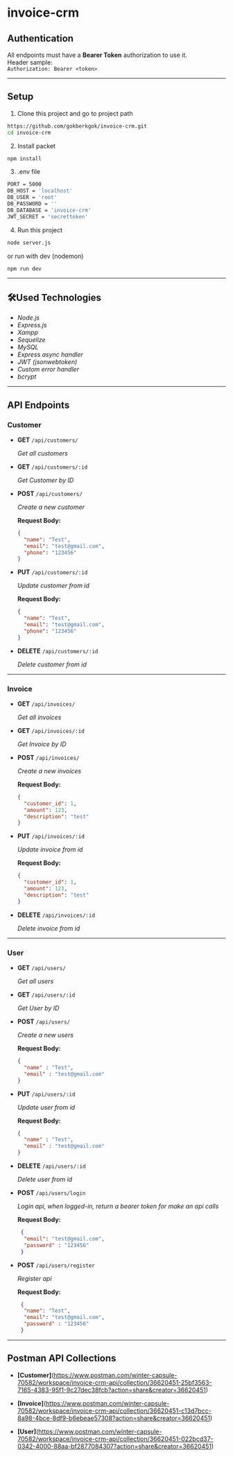 # invoice-crm
## Authentication

All endpoints must have a  **Bearer Token** authorization to use it.  
Header sample:  
`Authorization: Bearer <token>`

---

## Setup
1. Clone this project and go to project path
```bash
https://github.com/gokberkgok/invoice-crm.git
cd invoice-crm
```

2. Install packet
```bash
npm install
```   

3. .env file
```bash
PORT = 5000
DB_HOST = 'localhost'
DB_USER = 'root'
DB_PASSWORD = ''
DB_DATABASE = 'invoice-crm'
JWT_SECRET = 'secrettoken'
``` 

4. Run this project
```bash
node server.js
```
or run with dev (nodemon)
```bash
npm run dev
```

---

## 🛠️Used Technologies

- *Node.js*
- *Express.js*
- *Xampp*
- *Sequelize*
- *MySQL*
- *Express async handler*
- *JWT (jsonwebtoken)*
- *Custom error handler*
- *bcrypt*

---

## API Endpoints

### Customer 

- **GET** `/api/customers/`
  
  *Get all customers*
- **GET** `/api/customers/:id`
  
  *Get Customer by ID*
- **POST** `/api/customers/`
    
  *Create a new customer*
  
  **Request Body:**
    ```json
    {
      "name": "Test",
      "email": "test@gmail.com",
      "phone": "123456"
    }

- **PUT** `/api/customers/:id`
  
  *Update customer from id*

  **Request Body:**
    ```json
    {
      "name": "Test",
      "email": "test@gmail.com",
      "phone": "123456"
    }
- **DELETE** `/api/customers/:id`
  
  *Delete customer from id*

---

### Invoice 

- **GET** `/api/invoices/`
  
  *Get all invoices*
- **GET** `/api/invoices/:id`
  
  *Get Invoice by ID*
- **POST** `/api/invoices/`
    
  *Create a new invoices*
  
  **Request Body:**
    ```json
    {
      "customer_id": 1,
      "amount": 123,
      "description": "test"
    }

- **PUT** `/api/invoices/:id`
  
  *Update invoice from id*

  **Request Body:**
    ```json
    {
      "customer_id": 1,
      "amount": 123,
      "description": "test"
    }
- **DELETE** `/api/invoices/:id`
  
  *Delete invoice from id*

---

### User 

- **GET** `/api/users/`
  
  *Get all users*
- **GET** `/api/users/:id`
  
  *Get User by ID*
- **POST** `/api/users/`
    
  *Create a new users*
  
  **Request Body:**
    ```json
    {
      "name" : "Test",
      "email" : "test@gmail.com"
    }

- **PUT** `/api/users/:id`
  
  *Update user from id*

  **Request Body:**
    ```json
    {
      "name" : "Test",
      "email" : "test@gmail.com"
    }
- **DELETE** `/api/users/:id`
  
  *Delete user from id*
  
- **POST** `/api/users/login`
    
  *Login api, when logged-in, return a bearer token for make an api calls*
  
  **Request Body:**
    ```json
     {
      "email": "test@gmail.com",
      "password" : "123456"
     }

- **POST** `/api/users/register`
    
  *Register api*
  
  **Request Body:**
    ```json
     {
      "name": "Test",
      "email": "test@gmail.com",
      "password" : "123456"
     }

---

## Postman API Collections

- **[Customer]**(https://www.postman.com/winter-capsule-70582/workspace/invoice-crm-api/collection/36620451-25bf3563-7165-4383-95f1-9c27dec38fcb?action=share&creator=36620451)


- **[Invoice]**(https://www.postman.com/winter-capsule-70582/workspace/invoice-crm-api/collection/36620451-c13d7bcc-8a98-4bce-8df9-b6ebeae57308?action=share&creator=36620451)


- **[User]**(https://www.postman.com/winter-capsule-70582/workspace/invoice-crm-api/collection/36620451-022bcd37-0342-4000-88aa-bf2877084307?action=share&creator=36620451)

